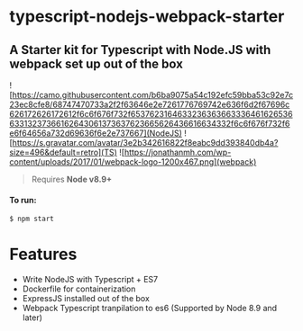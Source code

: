# typescript-nodejs-webpack-starter

## A Starter kit for Typescript with Node.JS with webpack set up out of the box

![https://camo.githubusercontent.com/b6ba9075a54c192efc59bba53c92e7c23ec8cfe8/68747470733a2f2f63646e2e7261776769742e636f6d2f67696c626172626172612f6c6f676f732f653762316463323636366333646162653663313237366162643061373637623665626436616634332f6c6f676f732f6e6f64656a732d69636f6e2e737667](NodeJS) ![https://s.gravatar.com/avatar/3e2b342616822f8eabc9dd393840db4a?size=496&default=retro](TS) ![https://jonathanmh.com/wp-content/uploads/2017/01/webpack-logo-1200x467.png](webpack)

> Requires **Node v8.9+**

#### To run:

```
$ npm start
```

# Features

* Write NodeJS with Typescript + ES7
* Dockerfile for containerization
* ExpressJS installed out of the box
* Webpack Typescript tranpilation to es6 (Supported by Node 8.9 and later)
